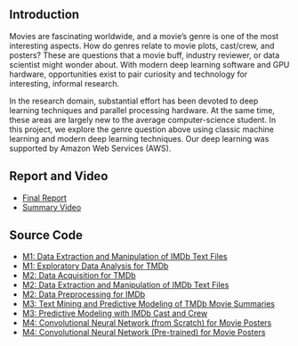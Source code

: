 ## Introduction

Movies are fascinating worldwide, and a movie’s genre is one of the most interesting aspects. How do
genres relate to movie plots, cast/crew, and posters? These are questions that a movie buff, industry
reviewer, or data scientist might wonder about. With modern deep learning software and GPU
hardware, opportunities exist to pair curiosity and technology for interesting, informal research.

In the research domain, substantial effort has been devoted to deep learning techniques and parallel
processing hardware. At the same time, these areas are largely new to the average computer-science
student. In this project, we explore the genre question above using classic machine learning and modern
deep learning techniques. Our deep learning was supported by Amazon Web Services (AWS).

## Report and Video

* [Final Report](https://github.com/dmodjeska/cs109b/blob/master/Predicting_Movie_Genres_Report.pdf)
* [Summary Video](https://github.com/dmodjeska/cs109b/blob/master/Team_14_Project_Video.mp4)

## Source Code

* [M1: Data Extraction and Manipulation of IMDb Text Files](https://github.com/dmodjeska/cs109b/blob/master/Code/M1_IMDb_EDA.ipynb)
* [M1: Exploratory Data Analysis for TMDb](https://github.com/dmodjeska/cs109b/blob/master/Code/M1_TMDb_EDA_6Apr2017.Rmd)
* [M2: Data Acquisition for TMDb](https://github.com/dmodjeska/cs109b/blob/master/Code/M2_explore_tmdb.Rmd)
* [M2: Data Extraction and Manipulation of IMDb Text Files](https://github.com/dmodjeska/cs109b/blob/master/Code/M2_imdbpy_data_extract.ipynb)
* [M2: Data Preprocessing for IMDb](https://github.com/dmodjeska/cs109b/blob/master/Code/M2%20merge%20data%20sets.ipynb)
* [M3: Text Mining and Predictive Modeling of TMDb Movie Summaries](https://github.com/dmodjeska/cs109b/blob/master/Code/M3_Language_Model_29Apr2017B.ipynb)
* [M3: Predictive Modeling with IMDb Cast and Crew](https://github.com/dmodjeska/cs109b/blob/master/Code/M3_imdb_people_model_29B.ipynb)
* [M4: Convolutional Neural Network (from Scratch) for Movie Posters](https://github.com/dmodjeska/cs109b/blob/master/Code/M4_DL_Scratch_25Apr2017_alt.ipynb)
* [M4: Convolutional Neural Network (Pre-trained) for Movie Posters](https://github.com/dmodjeska/cs109b/blob/master/Code/M4_VGG_Retrain_28B.ipynb)

